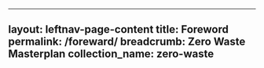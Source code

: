 
---
layout: leftnav-page-content
title: Foreword
permalink: /foreward/
breadcrumb: Zero Waste Masterplan 
collection_name: zero-waste
---
